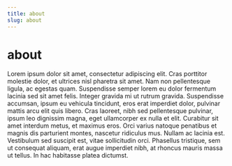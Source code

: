 ```yaml
---
title: about
slug: about
---
```


# about

Lorem ipsum dolor sit amet, consectetur adipiscing elit. Cras porttitor molestie dolor, et ultrices nisl pharetra sit amet. Nam non pellentesque ligula, ac egestas quam. Suspendisse semper lorem eu dolor fermentum lacinia sed sit amet felis. Integer gravida mi ut rutrum gravida. Suspendisse accumsan, ipsum eu vehicula tincidunt, eros erat imperdiet dolor, pulvinar mattis arcu elit quis libero. Cras laoreet, nibh sed pellentesque pulvinar, ipsum leo dignissim magna, eget ullamcorper ex nulla et elit. Curabitur sit amet interdum metus, et maximus eros. Orci varius natoque penatibus et magnis dis parturient montes, nascetur ridiculus mus. Nullam ac lacinia est. Vestibulum sed suscipit est, vitae sollicitudin orci. Phasellus tristique, sem ut consequat aliquam, erat augue imperdiet nibh, at rhoncus mauris massa ut tellus. In hac habitasse platea dictumst.
